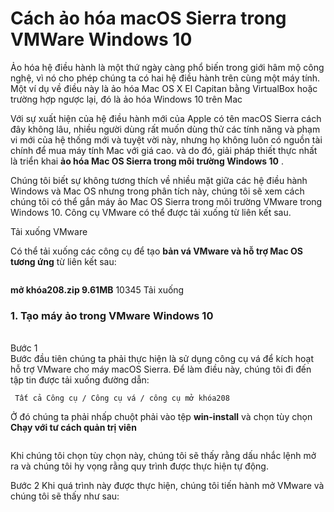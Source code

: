 # Cách ảo hóa macOS Sierra trong VMWare Windows 10

Ảo hóa hệ điều hành là một thứ ngày càng phổ biến trong giới hâm mộ công nghệ, vì nó cho phép chúng ta có hai hệ điều hành trên cùng một máy tính. Một ví dụ về điều này là ảo hóa Mac OS X El Capitan bằng VirtualBox hoặc trường hợp ngược lại, đó là ảo hóa Windows 10 trên Mac

Với sự xuất hiện của hệ điều hành mới của Apple có tên macOS Sierra cách đây không lâu, nhiều người dùng rất muốn dùng thử các tính năng và phạm vi mới của hệ thống mới và tuyệt vời này, nhưng họ không luôn có nguồn tài chính để mua máy tính Mac với giá cao. và do đó, giải pháp thiết thực nhất là triển khai **ảo hóa Mac OS Sierra trong môi trường Windows 10** .

Chúng tôi biết sự không tương thích về nhiều mặt giữa các hệ điều hành Windows và Mac OS nhưng trong phân tích này, chúng tôi sẽ xem cách chúng tôi có thể gắn máy ảo Mac OS Sierra trong môi trường VMware trong Windows 10. Công cụ VMware có thể được tải xuống từ liên kết sau.

Tải xuống VMware

Có thể tải xuống các công cụ để tạo **bản vá VMware và hỗ trợ Mac OS tương ứng** từ liên kết sau:

<figure><img src="broken-reference" alt=""><figcaption></figcaption></figure>

**mở khóa208.zip 9.61MB** 10345 Tải xuống

### **1.** Tạo máy ảo trong VMware Windows 10

\
Bước 1\
Bước đầu tiên chúng ta phải thực hiện là sử dụng công cụ vá để kích hoạt hỗ trợ VMware cho máy macOS Sierra. Để làm điều này, chúng tôi đi đến tập tin được tải xuống đường dẫn:

```
 Tất cả Công cụ / Công cụ vá / công cụ mở khóa208 
```

Ở đó chúng ta phải nhấp chuột phải vào tệp **win-install** và chọn tùy chọn **Chạy với tư cách quản trị viên**

<figure><img src="broken-reference" alt=""><figcaption></figcaption></figure>

Khi chúng tôi chọn tùy chọn này, chúng tôi sẽ thấy rằng dấu nhắc lệnh mở ra và chúng tôi hy vọng rằng quy trình được thực hiện tự động.

Bước 2 Khi quá trình này được thực hiện, chúng tôi tiến hành mở VMware và chúng tôi sẽ thấy như sau:
